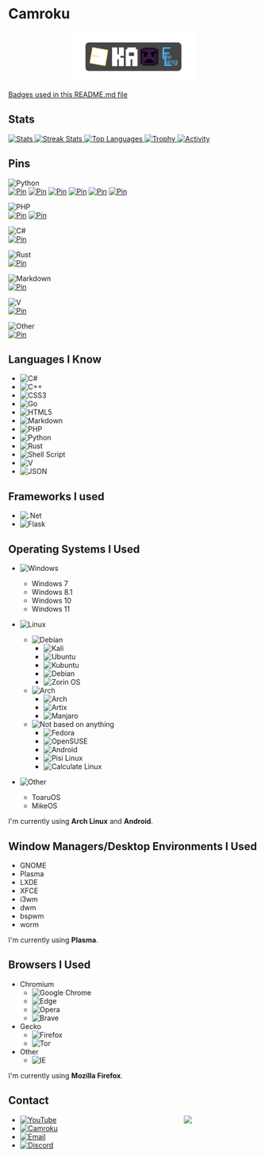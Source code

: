 # Camroku
<div align="center">
  <img width="49%" alt="Camroku Badge" src="camrapps_badge.png"/>
</div>

[Badges used in this README.md file](https://github.com/Ileriayo/markdown-badges)
## Stats
<div>
    <a href="https://github.com/anuraghazra/github-readme-stats">
        <img width="49%" alt="Stats" src="https://github-readme-stats.vercel.app/api?username=Camroku&theme=apprentice&hide_border=true&count_private=true&include_all_commits=true&custom_title=Çınar's+GitHub+Stats"/>
    </a>
    <a href="https://github-readme-streak-stats.herokuapp.com">
      <img width="49%" alt="Streak Stats" src="http://github-readme-streak-stats.herokuapp.com?user=Camroku&hide_border=true&date_format=M%20j%5B%2C%20Y%5D&background=262626&stroke=616BBC00&sideLabels=BCBCBC&currStreakLabel=BCBCBC&currStreakNum=FFFFFF&sideNums=FFFFFF&dates=5F875F&ring=AF5F5F&fire=AF5F5F"/>
    </a>
    <a href="https://github.com/anuraghazra/github-readme-stats">
      <img width="49%" alt="Top Languages" src="https://github-readme-stats.vercel.app/api/top-langs/?username=Camroku&theme=apprentice&langs_count=6&hide_border=true&hide_title=true" />
    </a>
    <a href="https://github.com/ryo-ma/github-profile-trophy">
      <img width="49%" alt="Trophy" src="https://github-profile-trophy.vercel.app/?username=Camroku&theme=apprentice&no-frame=true&column=3" />
    </a>
    <a href="https://github.com/Ashutosh00710/github-readme-activity-graph">
      <img width="98%" alt="Activity" src="https://activity-graph.herokuapp.com/graph?username=Camroku&bg_color=262626&color=BCBCBC&line=8787AF&point=6C6C6C&area_color=5F5F87&area=true&hide_border=true" />
    </a>
</div>

## Pins
![Python](https://camroku.tech/badge/python.svg)<br/>
[![Pin](https://github-readme-stats.vercel.app/api/pin/?username=Camroku&hide_border=true&theme=apprentice&repo=kagrg)](https://github.com/Camroku/kagrg)
[![Pin](https://github-readme-stats.vercel.app/api/pin/?username=Camroku&hide_border=true&theme=apprentice&repo=kgl)](https://github.com/Camroku/kgl)
[![Pin](https://github-readme-stats.vercel.app/api/pin/?username=Camroku&hide_border=true&theme=apprentice&repo=kanote)](https://github.com/Camroku/kanote)
[![Pin](https://github-readme-stats.vercel.app/api/pin/?username=Camroku&hide_border=true&theme=apprentice&repo=kafetch)](https://github.com/Camroku/kafetch)
[![Pin](https://github-readme-stats.vercel.app/api/pin/?username=Camroku&hide_border=true&theme=apprentice&repo=kash)](https://github.com/Camroku/kash)
[![Pin](https://github-readme-stats.vercel.app/api/pin/?username=Camroku&hide_border=true&theme=apprentice&repo=kas)](https://github.com/Camroku/kas)

![PHP](https://camroku.tech/badge/php.svg)<br/>
[![Pin](https://github-readme-stats.vercel.app/api/pin/?username=Camroku&hide_border=true&theme=apprentice&repo=lxl-pm)](https://github.com/Camroku/lxl-pm)
[![Pin](https://github-readme-stats.vercel.app/api/pin/?username=Camroku&hide_border=true&theme=apprentice&repo=badge-view-count)](https://github.com/Camroku/badge-view-count)

![C#](https://camroku.tech/badge/csharp.svg)<br/>
[![Pin](https://github-readme-stats.vercel.app/api/pin/?username=Camroku&hide_border=true&theme=apprentice&repo=filelang)](https://github.com/Camroku/filelang)

![Rust](https://camroku.tech/badge/rust.svg)<br/>
[![Pin](https://github-readme-stats.vercel.app/api/pin/?username=Camroku&hide_border=true&theme=apprentice&repo=kal)](https://github.com/Camroku/kal)

![Markdown](https://camroku.tech/badge/md.svg)<br/>
[![Pin](https://github-readme-stats.vercel.app/api/pin/?username=Camroku&hide_border=true&theme=apprentice&repo=awesome-ka)](https://github.com/Camroku/awesome-ka)

![V](https://camroku.tech/badge/vlang.svg)<br/>
[![Pin](https://github-readme-stats.vercel.app/api/pin/?username=Camroku&hide_border=true&theme=apprentice&repo=susgen)](https://github.com/Camroku/susgen)

![Other](https://camroku.tech/badge/other.svg)<br/>
[![Pin](https://github-readme-stats.vercel.app/api/pin/?username=Camroku&hide_border=true&theme=apprentice&repo=kd-mikeos)](https://github.com/Camroku/kd-mikeos)

## Languages I Know
* ![C#](https://camroku.tech/badge/csharp.svg)
* ![C++](https://camroku.tech/badge/cpp.svg)
* ![CSS3](https://camroku.tech/badge/css3.svg)
* ![Go](https://camroku.tech/badge/golang.svg)
* ![HTML5](https://camroku.tech/badge/html5.svg)
* ![Markdown](https://camroku.tech/badge/md.svg)
* ![PHP](https://camroku.tech/badge/php.svg)
* ![Python](https://camroku.tech/badge/python.svg)
* ![Rust](https://camroku.tech/badge/rust.svg)
* ![Shell Script](https://camroku.tech/badge/sh.svg)
* ![V](https://camroku.tech/badge/vlang.svg)
* ![JSON](https://camroku.tech/badge/json.svg)

## Frameworks I used
* ![.Net](https://camroku.tech/badge/dotnet.svg)
* ![Flask](https://camroku.tech/badge/flask.svg)

## Operating Systems I Used
* ![Windows](https://camroku.tech/badge/windows.svg)
  * Windows 7
  * Windows 8.1
  * Windows 10
  * Windows 11

* ![Linux](https://camroku.tech/badge/linux.svg)
  * ![Debian](https://camroku.tech/badge/debian.svg)
    * ![Kali](https://camroku.tech/badge/kali.svg)
    * ![Ubuntu](https://camroku.tech/badge/ubuntu.svg)
    * ![Kubuntu](https://camroku.tech/badge/kubuntu.svg)
    * ![Debian](https://camroku.tech/badge/debian.svg)
    * ![Zorin OS](https://camroku.tech/badge/zorinos.svg)
  * ![Arch](https://camroku.tech/badge/arch.svg)
    * ![Arch](https://camroku.tech/badge/arch.svg)
    * ![Artix](https://camroku.tech/badge/artix.svg)
    * ![Manjaro](https://camroku.tech/badge/manjaro.svg)
  * ![Not based on anything](https://camroku.tech/badge/other.svg)
    * ![Fedora](https://camroku.tech/badge/fedora.svg)
    * ![OpenSUSE](https://camroku.tech/badge/opensuse.svg)
    * ![Android](https://camroku.tech/badge/android.svg)
    * ![Pisi Linux](https://camroku.tech/badge/pisi.svg)
    * ![Calculate Linux](https://camroku.tech/badge/calculate.svg)

* ![Other](https://camroku.tech/badge/other.svg)
  * ToaruOS
  * MikeOS

I'm currently using **Arch Linux** and **Android**.<br/>

## Window Managers/Desktop Environments I Used
* GNOME
* Plasma
* LXDE
* XFCE
* i3wm
* dwm
* bspwm
* worm

I'm currently using **Plasma**.

## Browsers I Used
* Chromium
  * ![Google Chrome](https://camroku.tech/badge/chrome.svg)
  * ![Edge](https://camroku.tech/badge/edge.svg)
  * ![Opera](https://camroku.tech/badge/opera.svg)
  * ![Brave](https://camroku.tech/badge/brave.svg)
* Gecko
  * ![Firefox](https://camroku.tech/badge/firefox.svg)
  * ![Tor](https://camroku.tech/badge/tor.svg)
* Other
  * ![IE](https://camroku.tech/badge/ie.svg)

I'm currently using **Mozilla Firefox**.

## Contact
<img src="https://avatars.githubusercontent.com/u/79412062" align="right" width="150px" />

* [![YouTube](https://camroku.tech/badge/yt.svg)](https://www.youtube.com/channel/UCkzCfWEh0DkfW7-vhSFGDJQ)
* [![Camroku](https://camroku.tech/badge/camroku.svg)](https://camroku.tech)
* [![Email](https://camroku.tech/badge/email.svg)](mailto:cinaryilmaz.gnu@gmail.com)
* [![Discord](https://camroku.tech/badge/discord.svg)](https://discord.gg/umXVyvMdbN)
